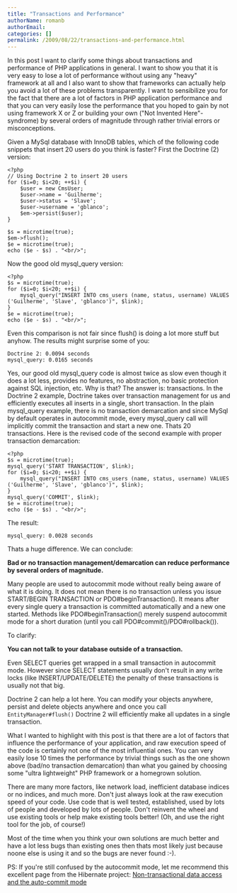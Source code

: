 ```yaml
---
title: "Transactions and Performance"
authorName: romanb
authorEmail:
categories: []
permalink: /2009/08/22/transactions-and-performance.html
---
```

In this post I want to clarify some things about transactions and
performance of PHP applications in general. I want to show you that it
is very easy to lose a lot of performance without using any "heavy"
framework at all and I also want to show that frameworks can actually
help you avoid a lot of these problems transparently. I want to
sensibilize you for the fact that there are a lot of factors in PHP
application performance and that you can very easily lose the
performance that you hoped to gain by not using framework X or Z or
building your own ("Not Invented Here"-syndrome) by several orders of
magnitude through rather trivial errors or misconceptions.

Given a MySql database with InnoDB tables, which of the following code
snippets that insert 20 users do you think is faster? First the Doctrine
(2) version:

~~~~ {.sourceCode .php}
<?php
// Using Doctrine 2 to insert 20 users
for ($i=0; $i<20; ++$i) {
    $user = new CmsUser;
    $user->name = 'Guilherme';
    $user->status = 'Slave';
    $user->username = 'gblanco';
    $em->persist($user);
}

$s = microtime(true);
$em->flush();
$e = microtime(true);
echo ($e - $s) . "<br/>";
~~~~

Now the good old mysql\_query version:

~~~~ {.sourceCode .php}
<?php
$s = microtime(true);
for ($i=0; $i<20; ++$i) {
    mysql_query("INSERT INTO cms_users (name, status, username) VALUES ('Guilherme', 'Slave', 'gblanco')", $link);
}
$e = microtime(true);
echo ($e - $s) . "<br/>";
~~~~

Even this comparison is not fair since flush() is doing a lot more stuff
but anyhow. The results might surprise some of you:

    Doctrine 2: 0.0094 seconds
    mysql_query: 0.0165 seconds

Yes, our good old mysql\_query code is almost twice as slow even though
it does a lot less, provides no features, no abstraction, no basic
protection against SQL injection, etc. Why is that? The answer is:
transactions. In the Doctrine 2 example, Doctrine takes over transaction
management for us and efficiently executes all inserts in a single,
short transaction. In the plain mysql\_query example, there is no
transaction demarcation and since MySql by default operates in
autocommit mode, every mysql\_query call will implicitly commit the
transaction and start a new one. Thats 20 transactions. Here is the
revised code of the second example with proper transaction demarcation:

~~~~ {.sourceCode .php}
<?php
$s = microtime(true);
mysql_query('START TRANSACTION', $link);
for ($i=0; $i<20; ++$i) {
    mysql_query("INSERT INTO cms_users (name, status, username) VALUES ('Guilherme', 'Slave', 'gblanco')", $link);
}
mysql_query('COMMIT', $link);
$e = microtime(true);
echo ($e - $s) . "<br/>";
~~~~

The result:

    mysql_query: 0.0028 seconds

Thats a huge difference. We can conclude:

**Bad or no transaction management/demarcation can reduce performance by
several orders of magnitude.**

Many people are used to autocommit mode without really being aware of
what it is doing. It does not mean there is no transaction unless you
issue START/BEGIN TRANSACTION or PDO\#beginTransaction(). It means after
every single query a transaction is committed automatically and a new
one started. Methods like PDO\#beginTransaction() merely suspend
autocommit mode for a short duration (until you call
PDO\#commit()/PDO\#rollback()).

To clarify:

**You can not talk to your database outside of a transaction.**

Even SELECT queries get wrapped in a small transaction in autocommit
mode. However since SELECT statements usually don't result in any write
locks (like INSERT/UPDATE/DELETE) the penalty of these transactions is
usually not that big.

Doctrine 2 can help a lot here. You can modify your objects anywhere,
persist and delete objects anywhere and once you call
`EntityManager#flush()` Doctrine 2 will efficiently make all updates in
a single transaction.

What I wanted to highlight with this post is that there are a lot of
factors that influence the performance of your application, and raw
execution speed of the code is certainly not one of the most influential
ones. You can very easily lose 10 times the performance by trivial
things such as the one shown above (bad/no transaction demarcation) than
what you gained by choosing some "ultra lightweight" PHP framework or a
homegrown solution.

There are many more factors, like network load, inefficient database
indices or no indices, and much more. Don't just always look at the raw
execution speed of your code. Use code that is well tested, established,
used by lots of people and developed by lots of people. Don't reinvent
the wheel and use existing tools or help make existing tools better!
(Oh, and use the right tool for the job, of course!)

Most of the time when you think your own solutions are much better and
have a lot less bugs than existing ones then thats most likely just
because noone else is using it and so the bugs are never found :-).

PS: If you're still confused by the autocommit mode, let me recommend
this excellent page from the Hibernate project: [Non-transactional data
access and the auto-commit mode](https://www.hibernate.org/403.html)
